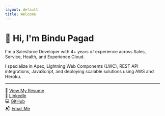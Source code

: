```yaml
---
layout: default
title: Welcome
---
```


# 👋 Hi, I'm Bindu Pagad

I'm a Salesforce Developer with 4+ years of experience across Sales, Service, Health, and Experience Cloud.

I specialize in Apex, Lightning Web Components (LWC), REST API integrations, JavaScript, and deploying scalable solutions using AWS and Heroku.

---

📄 [View My Resume](resume.pdf)  
🔗 [LinkedIn](https://www.linkedin.com/in/bindu-pagad)  
💻 [GitHub](https://github.com/MissPagad)  
📬 [Email Me](mailto:bindupagad181997@gmail.com)

